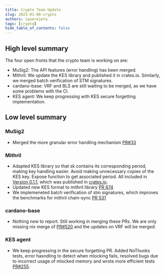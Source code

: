 ```yaml
---
title: Crypto Team Update
slug: 2023-01-06-crypto
authors: iquerejeta
tags: [crypto]
hide_table_of_contents: false
---
```


## High level summary
The four open fronts that the crypto team is working on are:
* MuSig2: The API features (error handling) has been merged. 
* Mithril: We update the KES library and published it in crates.io. Similarly, we merged batch verification of STM signatures.
* cardano-base: VRF and BLS are still waiting to be merged, as we have some problems with the CI. 
* KES agent: We keep progressing with KES secure forgetting implementation.

## Low level summary
### MuSig2
* Merged the more granular error handling mechanism [PR#33](https://github.com/input-output-hk/musig2/pull/33)

### Mithril
* Adapted KES library so that sk contains its corresponding period, making key handling easier. Avoid making unnecessary copies of the KES key. Expose function to get associated period. All included in [Version 0.1.1](https://github.com/input-output-hk/kes/commit/9de00835ed354cbb8d37838f6cee57930ea9fd3d), which was published in [crates.io](https://crates.io/crates/kes-summed-ed25519). 
* Updated new KES format to mithril library [PR 674](https://github.com/input-output-hk/mithril/pull/674)
* We implemeneted batch verification of stm signatures, which improves the benchmarks for mithril chain-sync [PR 531](https://github.com/input-output-hk/mithril/pull/531)

### cardano-base
* Nothing new to report. Still working in merging these PRs. We are only missing nix merge of [PR#520](https://github.com/input-output-hk/iohk-nix/pull/520) and the updates on VRF will be merged.

### KES agent
* We keep progressing in the secure forgetting PR. Added NoThunks tests, error hasndling to detect when mlocking fails, resolved bugs due to incorrect usage of mlocked memory and wrote more efficient tests [PR#255](https://github.com/input-output-hk/cardano-base/pull/255#issuecomment-1362601518).
